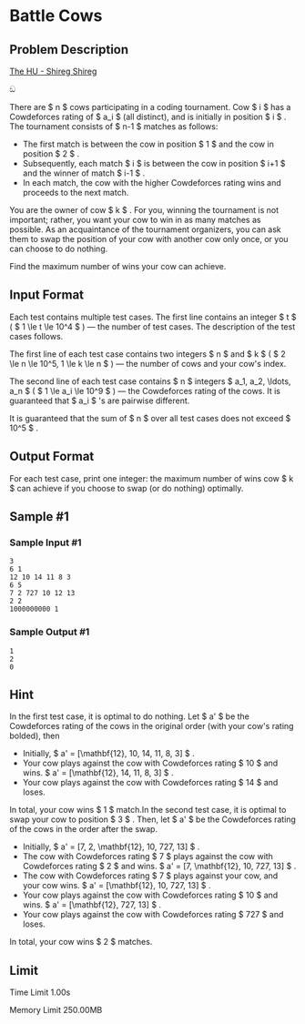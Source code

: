 # Battle Cows

## Problem Description

[The HU - Shireg Shireg](https://youtu.be/SNCx4n2m5_o)

ඞ



There are $ n $ cows participating in a coding tournament. Cow $ i $ has a Cowdeforces rating of $ a_i $ (all distinct), and is initially in position $ i $ . The tournament consists of $ n-1 $ matches as follows:

- The first match is between the cow in position $ 1 $ and the cow in position $ 2 $ .
- Subsequently, each match $ i $ is between the cow in position $ i+1 $ and the winner of match $ i-1 $ .
- In each match, the cow with the higher Cowdeforces rating wins and proceeds to the next match.

You are the owner of cow $ k $ . For you, winning the tournament is not important; rather, you want your cow to win in as many matches as possible. As an acquaintance of the tournament organizers, you can ask them to swap the position of your cow with another cow only once, or you can choose to do nothing.

Find the maximum number of wins your cow can achieve.

## Input Format

Each test contains multiple test cases. The first line contains an integer $ t $ ( $ 1 \le t \le 10^4 $ ) — the number of test cases. The description of the test cases follows.

The first line of each test case contains two integers $ n $ and $ k $ ( $ 2 \le n \le 10^5, 1 \le k \le n $ ) — the number of cows and your cow's index.

The second line of each test case contains $ n $ integers $ a_1, a_2, \ldots, a_n $ ( $ 1 \le a_i \le 10^9 $ ) — the Cowdeforces rating of the cows. It is guaranteed that $ a_i $ 's are pairwise different.

It is guaranteed that the sum of $ n $ over all test cases does not exceed $ 10^5 $ .

## Output Format

For each test case, print one integer: the maximum number of wins cow $ k $ can achieve if you choose to swap (or do nothing) optimally.

## Sample #1

### Sample Input #1

```
3
6 1
12 10 14 11 8 3
6 5
7 2 727 10 12 13
2 2
1000000000 1
```

### Sample Output #1

```
1
2
0
```

## Hint

In the first test case, it is optimal to do nothing. Let $ a' $ be the Cowdeforces rating of the cows in the original order (with your cow's rating bolded), then

- Initially, $ a' = [\mathbf{12}, 10, 14, 11, 8, 3] $ .
- Your cow plays against the cow with Cowdeforces rating $ 10 $ and wins. $ a' = [\mathbf{12}, 14, 11, 8, 3] $ .
- Your cow plays against the cow with Cowdeforces rating $ 14 $ and loses.

 In total, your cow wins $ 1 $ match.In the second test case, it is optimal to swap your cow to position $ 3 $ . Then, let $ a' $ be the Cowdeforces rating of the cows in the order after the swap.

- Initially, $ a' = [7, 2, \mathbf{12}, 10, 727, 13] $ .
- The cow with Cowdeforces rating $ 7 $ plays against the cow with Cowdeforces rating $ 2 $ and wins. $ a' = [7, \mathbf{12}, 10, 727, 13] $ .
- The cow with Cowdeforces rating $ 7 $ plays against your cow, and your cow wins. $ a' = [\mathbf{12}, 10, 727, 13] $ .
- Your cow plays against the cow with Cowdeforces rating $ 10 $ and wins. $ a' = [\mathbf{12}, 727, 13] $ .
- Your cow plays against the cow with Cowdeforces rating $ 727 $ and loses.

 In total, your cow wins $ 2 $ matches.

## Limit



Time Limit
1.00s

Memory Limit
250.00MB